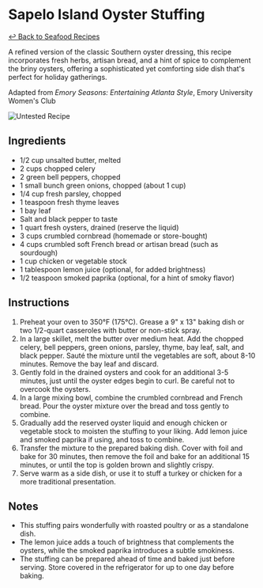 # Sapelo Island Oyster Stuffing

[&larrhk; Back to Seafood Recipes](./README.md)

A refined version of the classic Southern oyster dressing, this recipe incorporates fresh herbs, artisan bread, and a hint of spice to complement the briny oysters, offering a sophisticated yet comforting side dish that's perfect for holiday gatherings.

Adapted from _Emory Seasons: Entertaining Atlanta Style_, Emory University Women's Club

![Untested Recipe](https://badgen.net/badge/untested/recipe/AA4A44)

## Ingredients
- 1/2 cup unsalted butter, melted
- 2 cups chopped celery
- 2 green bell peppers, chopped
- 1 small bunch green onions, chopped (about 1 cup)
- 1/4 cup fresh parsley, chopped
- 1 teaspoon fresh thyme leaves
- 1 bay leaf
- Salt and black pepper to taste
- 1 quart fresh oysters, drained (reserve the liquid)
- 3 cups crumbled cornbread (homemade or store-bought)
- 4 cups crumbled soft French bread or artisan bread (such as sourdough)
- 1 cup chicken or vegetable stock
- 1 tablespoon lemon juice (optional, for added brightness)
- 1/2 teaspoon smoked paprika (optional, for a hint of smoky flavor)

## Instructions
1. Preheat your oven to 350°F (175°C). Grease a 9" x 13" baking dish or two 1/2-quart casseroles with butter or non-stick spray.
2. In a large skillet, melt the butter over medium heat. Add the chopped celery, bell peppers, green onions, parsley, thyme, bay leaf, salt, and black pepper. Sauté the mixture until the vegetables are soft, about 8-10 minutes. Remove the bay leaf and discard.
3. Gently fold in the drained oysters and cook for an additional 3-5 minutes, just until the oyster edges begin to curl. Be careful not to overcook the oysters.
4. In a large mixing bowl, combine the crumbled cornbread and French bread. Pour the oyster mixture over the bread and toss gently to combine.
5. Gradually add the reserved oyster liquid and enough chicken or vegetable stock to moisten the stuffing to your liking. Add lemon juice and smoked paprika if using, and toss to combine.
6. Transfer the mixture to the prepared baking dish. Cover with foil and bake for 30 minutes, then remove the foil and bake for an additional 15 minutes, or until the top is golden brown and slightly crispy.
7. Serve warm as a side dish, or use it to stuff a turkey or chicken for a more traditional presentation.

## Notes
- This stuffing pairs wonderfully with roasted poultry or as a standalone dish.
- The lemon juice adds a touch of brightness that complements the oysters, while the smoked paprika introduces a subtle smokiness.
- The stuffing can be prepared ahead of time and baked just before serving. Store covered in the refrigerator for up to one day before baking.